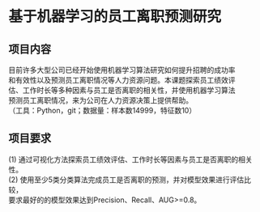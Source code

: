# 基于机器学习的员工离职预测研究

## 项目内容
目前许多大型公司已经开始使用机器学习算法研究如何提升招聘的成功率<br>
和有效性以及预测员工离职情况等人力资源问题。本课题探索员工绩效评<br>
估、工作时长等多种因素与员工是否离职的相关性，并使用机器学习算法<br>
预测员工离职情况，来为公司在人力资源决策上提供帮助。<br>
（工具：Python，git；数据量：样本数14999，特征数10）<br>

## 项目要求
(1) 通过可视化方法探索员工绩效评估、工作时长等因素与员工是否离职的相关性。<br>
(2) 使用至少5类分类算法完成员工是否离职的预测，并对模型效果进行评估比较，<br>要求最好的的模型效果达到Precision、Recall、AUG>=0.8。
